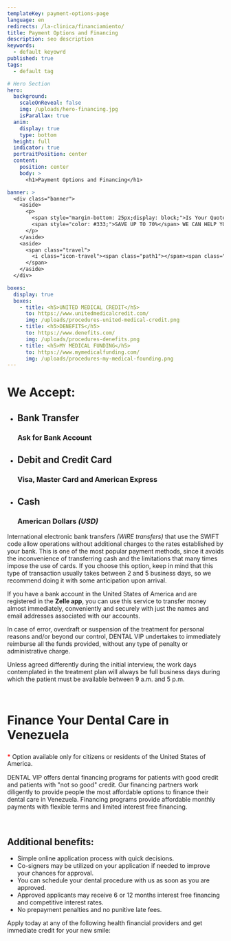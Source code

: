 ```yaml
---
templateKey: payment-options-page
language: en
redirects: /la-clinica/financiamiento/
title: Payment Options and Financing
description: seo description
keywords:
  - default keyowrd
published: true
tags:
  - default tag

# Hero Section
hero:
  background:
    scaleOnReveal: false
    img: /uploads/hero-financing.jpg
    isParallax: true
  anim:
    display: true
    type: bottom
  height: full
  indicator: true
  portraitPosition: center
  content:
    position: center
    body: >
      <h1>Payment Options and Financing</h1>

banner: >
  <div class="banner">
    <aside>
      <p>
        <span style="margin-bottom: 25px;display: block;">Is Your Quote Too Expensive For Your Dental Treatment?</span>
        <span style="color: #333;">SAVE UP TO 70%</span> WE CAN HELP YOU
      </p>
    </aside>
    <aside>
      <span class="travel">
        <i class="icon-travel"><span class="path1"></span><span class="path2"></span><span class="path3"></span></i>
      </span>
    </aside>
  </div>

boxes:
  display: true
  boxes:
    - title: <h5>UNITED MEDICAL CREDIT</h5>
      to: https://www.unitedmedicalcredit.com/
      img: /uploads/procedures-united-medical-credit.png
    - title: <h5>DENEFITS</h5>
      to: https://www.denefits.com/
      img: /uploads/procedures-denefits.png
    - title: <h5>MY MEDICAL FUNDING</h5>
      to: https://www.mymedicalfunding.com/
      img: /uploads/procedures-my-medical-founding.png
---
```


<h1>We Accept:</h1>

<ul class="options">
  <li>
    <span>
      <i class="icon-bank-transfer"></i>
    </span>
    <h2>
      Bank Transfer
    </h2>
    <h3>Ask for Bank Account</h3>
  </li>
  <li>
    <span>
      <i class="icon-credit"><span class="path1"></span><span class="path2"></span><span class="path3"></span><span class="path4"></span><span class="path5"></span><span class="path6"></span><span class="path7"></span></i>
    </span>
    <h2>
      Debit and Credit Card
    </h2>
    <h3>Visa, Master Card and American Express</h3>
  </li>
  <li>
    <span>
      <i class="icon-cash"></i>
    </span>
    <h2>
      Cash
    </h2>
    <h3>American Dollars <em>(USD)</em></h3>
  </li>
</ul>
<p>
  International electronic bank transfers <em>(WIRE transfers) </em>that use the SWIFT code allow operations without additional charges to the rates established by your bank. This is one of the most popular payment methods, since it avoids the inconvenience of transferring cash and the limitations that many times impose the use of cards. If you choose this option, keep in mind that this type of transaction usually takes between 2 and 5 business days, so we recommend doing it with some anticipation upon arrival.
</p>
<p>
  If you have a bank account in the United States of America and are registered in the <b>Zelle app</b>, you can use this service to transfer money almost immediately, conveniently and securely with just the names and email addresses associated with our accounts.
</p>
<p>
  In case of error, overdraft or suspension of the treatment for personal reasons and/or beyond our control, DENTAL VIP undertakes to immediately reimburse all the funds provided, without any type of penalty or administrative charge.
</p>
<p class="message">
  Unless agreed differently during the initial interview, the work days contemplated in the treatment plan will always be full business days during which the patient must be available between 9 a.m. and 5 p.m.
</p>
<br>
<h1 class="heading" style="
    margin-bottom: 1.6rem;
">Finance Your Dental Care in Venezuela</h1>
<p class="heading small" style="
    line-height: 1.2;
"><b style="color:red">*</b> Option available only for citizens or residents of the United States of America.</p>
<p class="heading">
  DENTAL VIP offers dental financing programs for patients with good credit and patients with "not so good" credit. Our financing partners work diligently to provide people the most affordable options to finance their dental care in Venezuela. Financing programs provide affordable monthly payments with flexible terms and limited interest free financing.
</p>
<br>
<h2 class="left section-title">
  <b>Additional benefits:</b>
</h2>
<ul class="checklist">
  <li>
    <i class="icon-check circle"></i
    ><span
      >Simple online application process with quick decisions.</span
    >
  </li>
  <li>
    <i class="icon-check circle"></i
    ><span
      >Co-signers may be utilized on your application if needed to improve your chances for approval.</span
    >
  </li>
  <li>
    <i class="icon-check circle"></i
    ><span
      >You can schedule your dental procedure with us as soon as you are approved.</span
    >
  </li>
  <li>
    <i class="icon-check circle"></i
    ><span
      >Approved applicants may receive 6 or 12 months interest free financing and competitive interest rates.</span
    >
  </li>
  <li>
    <i class="icon-check circle"></i
    ><span
      >No prepayment penalties and no punitive late fees.</span
    >
  </li>
</ul>
<p>
  Apply today at any of the following health financial providers and get immediate credit for your new smile:
</p>
